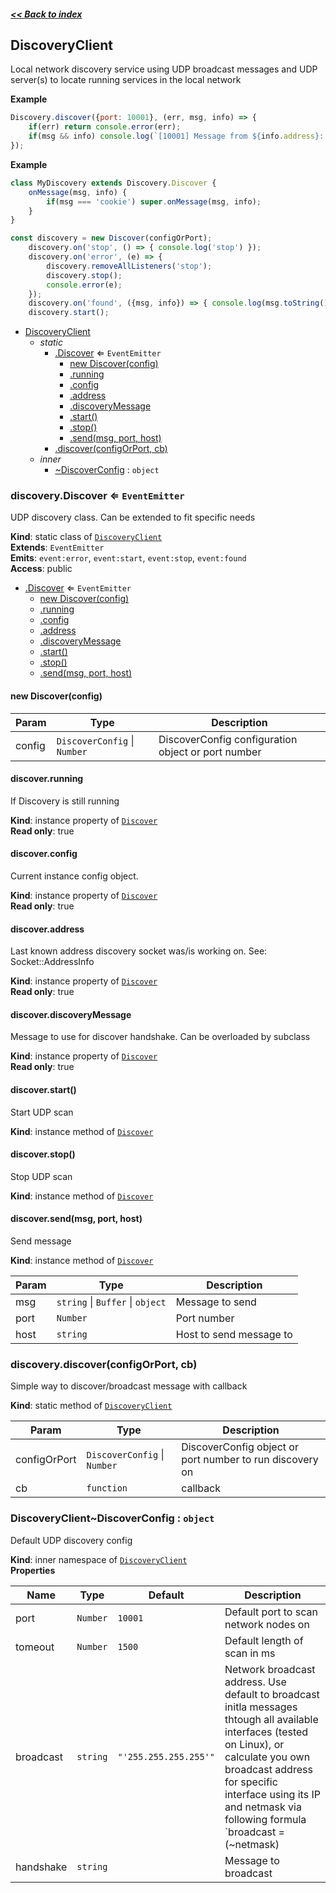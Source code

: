##### [<< Back to index](README.md)

<a name="module_DiscoveryClient"></a>

## DiscoveryClient
Local network discovery service using UDP broadcast messages and UDP server(s) to locate running services in the local network

**Example**  
```js
Discovery.discover({port: 10001}, (err, msg, info) => {
	if(err) return console.error(err);
	if(msg && info) console.log(`[10001] Message from ${info.address}: ${msg.toString()}`);
});
```
**Example**  
```js
class MyDiscovery extends Discovery.Discover {
	onMessage(msg, info) {
		if(msg === 'cookie') super.onMessage(msg, info);
	}
}

const discovery = new Discover(configOrPort);
	discovery.on('stop', () => { console.log('stop') });
	discovery.on('error', (e) => { 
		discovery.removeAllListeners('stop');
		discovery.stop(); 
		console.error(e);
	});
	discovery.on('found', ({msg, info}) => { console.log(msg.toString(), info) });
	discovery.start();
```

* [DiscoveryClient](#module_DiscoveryClient)
    * _static_
        * [.Discover](#module_DiscoveryClient.Discover) ⇐ <code>EventEmitter</code>
            * [new Discover(config)](#new_module_DiscoveryClient.Discover_new)
            * [.running](#module_DiscoveryClient.Discover+running)
            * [.config](#module_DiscoveryClient.Discover+config)
            * [.address](#module_DiscoveryClient.Discover+address)
            * [.discoveryMessage](#module_DiscoveryClient.Discover+discoveryMessage)
            * [.start()](#module_DiscoveryClient.Discover+start)
            * [.stop()](#module_DiscoveryClient.Discover+stop)
            * [.send(msg, port, host)](#module_DiscoveryClient.Discover+send)
        * [.discover(configOrPort, cb)](#module_DiscoveryClient.discover)
    * _inner_
        * [~DiscoverConfig](#module_DiscoveryClient..DiscoverConfig) : <code>object</code>

<a name="module_DiscoveryClient.Discover"></a>

### discovery.Discover ⇐ <code>EventEmitter</code>
UDP discovery class. Can be extended to fit specific needs

**Kind**: static class of [<code>DiscoveryClient</code>](#module_DiscoveryClient)  
**Extends**: <code>EventEmitter</code>  
**Emits**: <code>event:error</code>, <code>event:start</code>, <code>event:stop</code>, <code>event:found</code>  
**Access**: public  

* [.Discover](#module_DiscoveryClient.Discover) ⇐ <code>EventEmitter</code>
    * [new Discover(config)](#new_module_DiscoveryClient.Discover_new)
    * [.running](#module_DiscoveryClient.Discover+running)
    * [.config](#module_DiscoveryClient.Discover+config)
    * [.address](#module_DiscoveryClient.Discover+address)
    * [.discoveryMessage](#module_DiscoveryClient.Discover+discoveryMessage)
    * [.start()](#module_DiscoveryClient.Discover+start)
    * [.stop()](#module_DiscoveryClient.Discover+stop)
    * [.send(msg, port, host)](#module_DiscoveryClient.Discover+send)

<a name="new_module_DiscoveryClient.Discover_new"></a>

#### new Discover(config)

| Param | Type | Description |
| --- | --- | --- |
| config | <code>DiscoverConfig</code> \| <code>Number</code> | DiscoverConfig configuration object or port number |

<a name="module_DiscoveryClient.Discover+running"></a>

#### discover.running
If Discovery is still running

**Kind**: instance property of [<code>Discover</code>](#module_DiscoveryClient.Discover)  
**Read only**: true  
<a name="module_DiscoveryClient.Discover+config"></a>

#### discover.config
Current instance config object.

**Kind**: instance property of [<code>Discover</code>](#module_DiscoveryClient.Discover)  
**Read only**: true  
<a name="module_DiscoveryClient.Discover+address"></a>

#### discover.address
Last known address discovery socket was/is working on. See: Socket::AddressInfo

**Kind**: instance property of [<code>Discover</code>](#module_DiscoveryClient.Discover)  
**Read only**: true  
<a name="module_DiscoveryClient.Discover+discoveryMessage"></a>

#### discover.discoveryMessage
Message to use for discover handshake. Can be overloaded by subclass

**Kind**: instance property of [<code>Discover</code>](#module_DiscoveryClient.Discover)  
**Read only**: true  
<a name="module_DiscoveryClient.Discover+start"></a>

#### discover.start()
Start UDP scan

**Kind**: instance method of [<code>Discover</code>](#module_DiscoveryClient.Discover)  
<a name="module_DiscoveryClient.Discover+stop"></a>

#### discover.stop()
Stop UDP scan

**Kind**: instance method of [<code>Discover</code>](#module_DiscoveryClient.Discover)  
<a name="module_DiscoveryClient.Discover+send"></a>

#### discover.send(msg, port, host)
Send message

**Kind**: instance method of [<code>Discover</code>](#module_DiscoveryClient.Discover)  

| Param | Type | Description |
| --- | --- | --- |
| msg | <code>string</code> \| <code>Buffer</code> \| <code>object</code> | Message to send |
| port | <code>Number</code> | Port number |
| host | <code>string</code> | Host to send message to |

<a name="module_DiscoveryClient.discover"></a>

### discovery.discover(configOrPort, cb)
Simple way to discover/broadcast message with callback

**Kind**: static method of [<code>DiscoveryClient</code>](#module_DiscoveryClient)  

| Param | Type | Description |
| --- | --- | --- |
| configOrPort | <code>DiscoverConfig</code> \| <code>Number</code> | DiscoverConfig object or port number to run discovery on |
| cb | <code>function</code> | callback |

<a name="module_DiscoveryClient..DiscoverConfig"></a>

### DiscoveryClient~DiscoverConfig : <code>object</code>
Default UDP discovery config

**Kind**: inner namespace of [<code>DiscoveryClient</code>](#module_DiscoveryClient)  
**Properties**

| Name | Type | Default | Description |
| --- | --- | --- | --- |
| port | <code>Number</code> | <code>10001</code> | Default port to scan network nodes on |
| tomeout | <code>Number</code> | <code>1500</code> | Default length of scan in ms |
| broadcast | <code>string</code> | <code>&quot;&#x27;255.255.255.255&#x27;&quot;</code> | Network broadcast address. Use default to broadcast initla messages thtough all available interfaces (tested on Linux), or calculate you own broadcast  address for specific interface using its IP and netmask via following formula `broadcast = (~netmask) | (IP)`. IPv6 should use `ff:ff:ff:ff:ff:ff` as a broadcast address |
| handshake | <code>string</code> |  | Message to broadcast |

